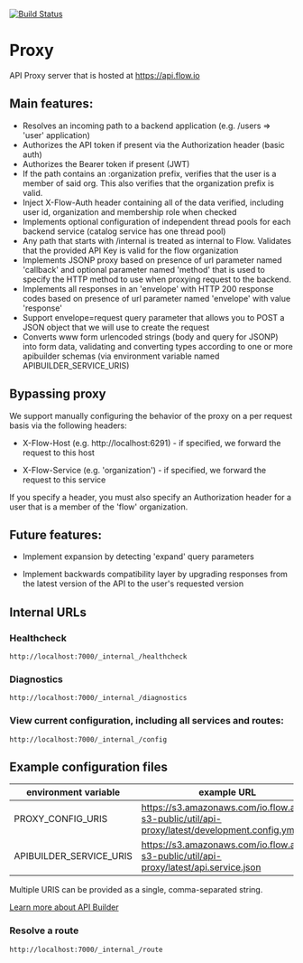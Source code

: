 [![Build Status](https://travis-ci.org/flowvault/proxy.svg?branch=master)](https://travis-ci.org/flowvault/proxy)

# Proxy

API Proxy server that is hosted at https://api.flow.io

## Main features:

  - Resolves an incoming path to a backend application (e.g. /users =>  'user' application)
  - Authorizes the API token if present via the Authorization header (basic auth)
  - Authorizes the Bearer token if present (JWT)
  - If the path contains an :organization prefix, verifies that the user is a member of
    said org. This also verifies that the organization prefix is valid.
  - Inject X-Flow-Auth header containing all of the data verified, including user id,
    organization and membership role when checked
  - Implements optional configuration of independent thread pools for each backend
    service (catalog service has one thread pool)
  - Any path that starts with /internal is treated as internal to Flow. Validates that the
    provided API Key is valid for the flow organization
  - Implements JSONP proxy based on presence of url parameter named 'callback' and optional
    parameter named 'method' that is used to specify the HTTP method to use when proxying request
    to the backend.
  - Implements all responses in an 'envelope' with HTTP 200 response
    codes based on presence of url parameter named 'envelope' with value 'response'
  - Support envelope=request query parameter that allows you to POST a JSON object that we will
    use to create the request
  - Converts www form urlencoded strings (body and query for JSONP) into form data, validating
    and converting types according to one or more apibuilder schemas (via environment variable
    named APIBUILDER_SERVICE_URIS)

## Bypassing proxy

We support manually configuring the behavior of the proxy on a per
request basis via the following headers:

  - X-Flow-Host (e.g. http://localhost:6291) - if specified, we
    forward the request to this host

  - X-Flow-Service (e.g. 'organization') - if specified, we forward
    the request to this service

If you specify a header, you must also specify an Authorization header
for a user that is a member of the 'flow' organization.

## Future features:

  - Implement expansion by detecting 'expand' query parameters
  
  - Implement backwards compatibility layer by upgrading responses
    from the latest version of the API to the user's requested version

## Internal URLs

### Healthcheck

```
http://localhost:7000/_internal_/healthcheck
```

### Diagnostics

```
http://localhost:7000/_internal_/diagnostics
```

### View current configuration, including all services and routes:

```
http://localhost:7000/_internal_/config
```

## Example configuration files

environment variable     | example URL
------------------------ | ---------------
PROXY_CONFIG_URIS        | https://s3.amazonaws.com/io.flow.aws-s3-public/util/api-proxy/latest/development.config.yml
APIBUILDER_SERVICE_URIS  | https://s3.amazonaws.com/io.flow.aws-s3-public/util/api-proxy/latest/api.service.json

Multiple URIS can be provided as a single, comma-separated string.

[Learn more about API Builder](https://www.apibuilder.io)

### Resolve a route

```
http://localhost:7000/_internal_/route
```
